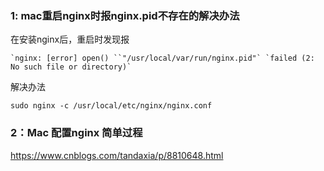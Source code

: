 ### 1: mac重启nginx时报nginx.pid不存在的解决办法

在安装nginx后，重启时发现报

```
`nginx: [error] open() ``"/usr/local/var/run/nginx.pid"` `failed (2: No such file or directory)`
```

解决办法

```
sudo nginx -c /usr/local/etc/nginx/nginx.conf
```

### 2：Mac 配置nginx 简单过程

https://www.cnblogs.com/tandaxia/p/8810648.html

